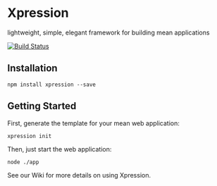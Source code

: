 Xpression
================

lightweight, simple, elegant framework for building mean applications

[![Build Status](https://travis-ci.org/onehilltech/xpression.svg?branch=master)](https://travis-ci.org/onehilltech/xpression)

Installation
----------------

    npm install xpression --save
    
Getting Started
----------------

First, generate the template for your mean web application:

    xpression init

Then, just start the web application:

    node ./app
    
See our Wiki for more details on using Xpression.
